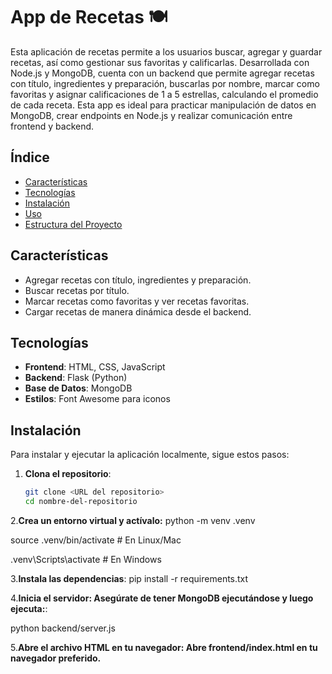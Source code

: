 # App de Recetas 🍽️

Esta aplicación de recetas permite a los usuarios buscar, agregar y guardar recetas, así como gestionar sus favoritas y calificarlas. Desarrollada con Node.js y MongoDB, cuenta con un backend que permite agregar recetas con título, ingredientes y preparación, buscarlas por nombre, marcar como favoritas y asignar calificaciones de 1 a 5 estrellas, calculando el promedio de cada receta. Esta app es ideal para practicar manipulación de datos en MongoDB, crear endpoints en Node.js y realizar comunicación entre frontend y backend.
## Índice

- [Características](#características)
- [Tecnologías](#tecnologías)
- [Instalación](#instalación)
- [Uso](#uso)
- [Estructura del Proyecto](#estructura-del-proyecto)

## Características

- Agregar recetas con título, ingredientes y preparación.
- Buscar recetas por título.
- Marcar recetas como favoritas y ver recetas favoritas.
- Cargar recetas de manera dinámica desde el backend.

## Tecnologías

- **Frontend**: HTML, CSS, JavaScript
- **Backend**: Flask (Python)
- **Base de Datos**: MongoDB
- **Estilos**: Font Awesome para iconos

## Instalación

Para instalar y ejecutar la aplicación localmente, sigue estos pasos:

1. **Clona el repositorio**:
   ```bash
   git clone <URL del repositorio>
   cd nombre-del-repositorio

2.**Crea un entorno virtual y actívalo:**
python -m venv .venv

source .venv/bin/activate  # En Linux/Mac

.venv\Scripts\activate  # En Windows

3.**Instala las dependencias**:
pip install -r requirements.txt


4.**Inicia el servidor: Asegúrate de tener MongoDB ejecutándose y luego ejecuta:**:

python backend/server.js

5.**Abre el archivo HTML en tu navegador: Abre frontend/index.html en tu navegador preferido.**
